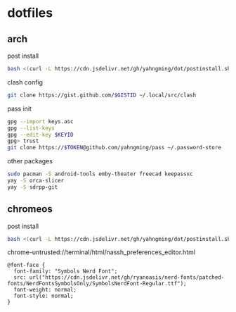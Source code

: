 # dotfiles

## arch
post install
```sh
bash <(curl -L https://cdn.jsdelivr.net/gh/yahngming/dot/postinstall.sh) arch
```
clash config
```sh
git clone https://gist.github.com/$GISTID ~/.local/src/clash
```
pass init
```sh
gpg --import keys.asc
gpg --list-keys
gpg --edit-key $KEYID
gpg> trust
git clone https://$TOKEN@github.com/yahngming/pass ~/.password-store
```
other packages
```sh
sudo pacman -S android-tools emby-theater freecad keepassxc
yay -S orca-slicer
yay -S sdrpp-git
```

## chromeos
post install
```sh
bash <(curl -L https://cdn.jsdelivr.net/gh/yahngming/dot/postinstall.sh) chromeos
```
chrome-untrusted://terminal/html/nassh_preferences_editor.html
```
@font-face {
  font-family: "Symbols Nerd Font";
  src: url("https://cdn.jsdelivr.net/gh/ryanoasis/nerd-fonts/patched-fonts/NerdFontsSymbolsOnly/SymbolsNerdFont-Regular.ttf");
  font-weight: normal;
  font-style: normal;
}
```

